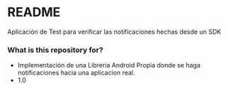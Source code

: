 # README #
Aplicación de Test para verificar las notificaciones hechas desde un SDK

### What is this repository for? ###

* Implementación de una Libreria Android Propia donde se haga notificaciones hacia una aplicacion real.
* 1.0